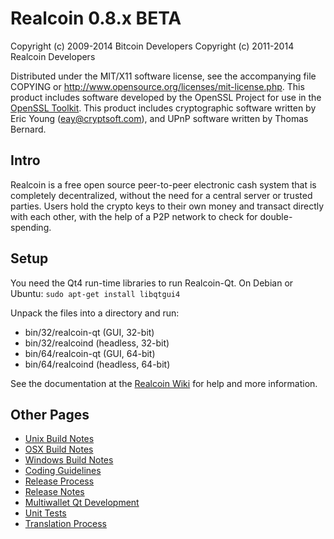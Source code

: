 Realcoin 0.8.x BETA
====================

Copyright (c) 2009-2014 Bitcoin Developers
Copyright (c) 2011-2014 Realcoin Developers

Distributed under the MIT/X11 software license, see the accompanying
file COPYING or http://www.opensource.org/licenses/mit-license.php.
This product includes software developed by the OpenSSL Project for use in the [OpenSSL Toolkit](http://www.openssl.org/). This product includes
cryptographic software written by Eric Young ([eay@cryptsoft.com](mailto:eay@cryptsoft.com)), and UPnP software written by Thomas Bernard.


Intro
---------------------
Realcoin is a free open source peer-to-peer electronic cash system that is
completely decentralized, without the need for a central server or trusted
parties.  Users hold the crypto keys to their own money and transact directly
with each other, with the help of a P2P network to check for double-spending.


Setup
---------------------
You need the Qt4 run-time libraries to run Realcoin-Qt. On Debian or Ubuntu:
	`sudo apt-get install libqtgui4`

Unpack the files into a directory and run:

- bin/32/realcoin-qt (GUI, 32-bit)
- bin/32/realcoind (headless, 32-bit)
- bin/64/realcoin-qt (GUI, 64-bit)
- bin/64/realcoind (headless, 64-bit)

See the documentation at the [Realcoin Wiki](http://realcoin.info)
for help and more information.


Other Pages
---------------------
- [Unix Build Notes](build-unix.md)
- [OSX Build Notes](build-osx.md)
- [Windows Build Notes](build-msw.md)
- [Coding Guidelines](coding.md)
- [Release Process](release-process.md)
- [Release Notes](release-notes.md)
- [Multiwallet Qt Development](multiwallet-qt.md)
- [Unit Tests](unit-tests.md)
- [Translation Process](translation_process.md)
